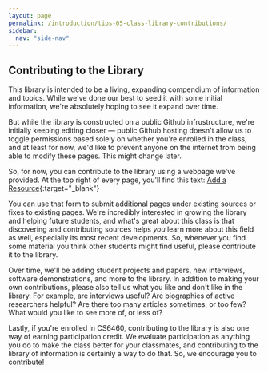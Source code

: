 ```yaml
---
layout: page
permalink: /introduction/tips-05-class-library-contributions/
sidebar:
  nav: "side-nav"
---
```


## Contributing to the Library

This library is intended to be a living, expanding compendium of information and topics. While we've done our best to seed it with some initial information, we're absolutely hoping to see it expand over time.

But while the library is constructed on a public Github infrustructure, we're initially keeping editing closer&nbsp;— public Github hosting doesn't allow us to toggle permissions based solely on whether you're enrolled in the class, and at least for now, we'd like to prevent anyone on the internet from being able to modify these pages. This might change later.

So, for now, you can contribute to the library using a webpage we've provided. At the top right of every page, you'll find this text: [Add a Resource]({{site.baseurl}}/contribute?refpage=/){:target="_blank"}

You can use that form to submit additional pages under existing sources or fixes to existing pages. We're incredibly interested in growing the library and helping future students, and what's great about this class is that discovering and contributing sources helps _you_ learn more about this field as well, especially its most recent developments. So, whenever you find some material you think other students might find useful, please contribute it to the library.

Over time, we'll be adding student projects and papers, new interviews, software demonstrations, and more to the library. In addition to making your own contributions, please also tell us what you like and don't like in the library. For example, are interviews useful? Are biographies of active researchers helpful? Are there too many articles sometimes, or too few? What would you like to see more of, or less of?

Lastly, if you're enrolled in CS6460, contributing to the library is also one way of earning participation credit. We evaluate participation as anything you do to make the class better for your classmates, and contributing to the library of information is certainly a way to do that. So, we encourage you to contribute!
